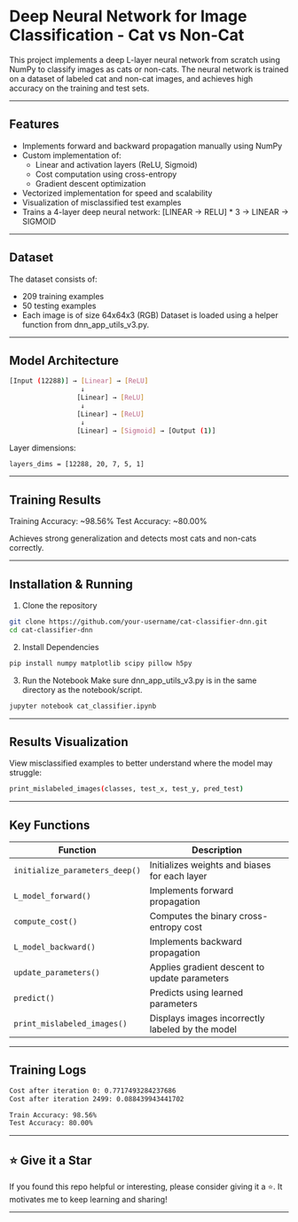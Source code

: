 # Deep Neural Network for Image Classification - Cat vs Non-Cat
This project implements a deep L-layer neural network from scratch using NumPy to classify images as cats or non-cats. The neural network is trained on a dataset of labeled cat and non-cat images, and achieves high accuracy on the training and test sets.

---

## Features
- Implements forward and backward propagation manually using NumPy
- Custom implementation of:
  - Linear and activation layers (ReLU, Sigmoid)
  - Cost computation using cross-entropy
  - Gradient descent optimization
- Vectorized implementation for speed and scalability
- Visualization of misclassified test examples
- Trains a 4-layer deep neural network: [LINEAR -> RELU] * 3 -> LINEAR -> SIGMOID

---

## Dataset
The dataset consists of:
- 209 training examples
- 50 testing examples
- Each image is of size 64x64x3 (RGB)
Dataset is loaded using a helper function from dnn_app_utils_v3.py.

---

## Model Architecture
```bash
[Input (12288)] → [Linear] → [ReLU]
                  ↓
                 [Linear] → [ReLU]
                  ↓
                 [Linear] → [ReLU]
                  ↓
                 [Linear] → [Sigmoid] → [Output (1)]
```

Layer dimensions:
```bash
layers_dims = [12288, 20, 7, 5, 1]
```

---

## Training Results
Training Accuracy: ~98.56%
Test Accuracy: ~80.00%

Achieves strong generalization and detects most cats and non-cats correctly.

---

## Installation & Running
1. Clone the repository
```bash
git clone https://github.com/your-username/cat-classifier-dnn.git
cd cat-classifier-dnn
```

2. Install Dependencies
```bash
pip install numpy matplotlib scipy pillow h5py
```

3. Run the Notebook
Make sure dnn_app_utils_v3.py is in the same directory as the notebook/script.
```bash
jupyter notebook cat_classifier.ipynb
```

---

## Results Visualization
View misclassified examples to better understand where the model may struggle:
```bash
print_mislabeled_images(classes, test_x, test_y, pred_test)
```
---

## Key Functions
| Function                       | Description                                      |
| ------------------------------ | ------------------------------------------------ |
| `initialize_parameters_deep()` | Initializes weights and biases for each layer    |
| `L_model_forward()`            | Implements forward propagation                   |
| `compute_cost()`               | Computes the binary cross-entropy cost           |
| `L_model_backward()`           | Implements backward propagation                  |
| `update_parameters()`          | Applies gradient descent to update parameters    |
| `predict()`                    | Predicts using learned parameters                |
| `print_mislabeled_images()`    | Displays images incorrectly labeled by the model |

---

## Training Logs
```bash
Cost after iteration 0: 0.7717493284237686
Cost after iteration 2499: 0.088439943441702

Train Accuracy: 98.56%
Test Accuracy: 80.00%
```

---

## ⭐️ Give it a Star

If you found this repo helpful or interesting, please consider giving it a ⭐️. It motivates me to keep learning and sharing!

---
